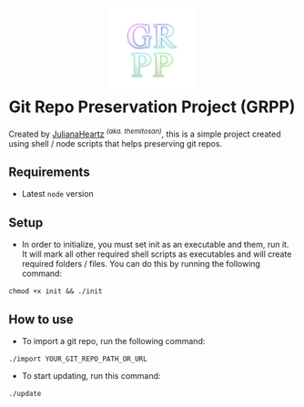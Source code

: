 <h1 align="center">
    <img src="src/GRPP.png" alt="logo" width="150">
    <br>Git Repo Preservation Project (GRPP)
</h1>

Created by [JulianaHeartz](https://mastodon.social/@julianaheartz) <sup>*(aka. themitosan)*</sup>, this is a simple project created using shell / node scripts that helps preserving git repos.

## Requirements

- Latest `node` version

## Setup

- In order to initialize, you must set init as an executable and them, run it. It will mark all other required shell scripts as executables and will create required folders / files. You can do this by running the following command:

```
chmod +x init && ./init
```

## How to use

- To import a git repo, run the following command:

```
./import YOUR_GIT_REPO_PATH_OR_URL
```

- To start updating, run this command:

```
./update
```